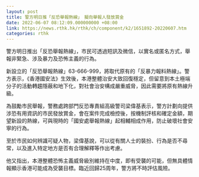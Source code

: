 ```yaml
---
layout: post
title: 警方明日推「反恐舉報熱線」　擬向舉報人發放賞金
date: 2022-06-07 08:12:09.000000000 +08:00
link: https://news.rthk.hk/rthk/ch/component/k2/1651892-20220607.htm
categories: rthk
---
```


警方明日推出「反恐舉報熱線」，市民可透過短訊及微信，以實名或匿名方式，舉報非緊急、涉及暴力及恐怖主義的行為。

新設立的「反恐舉報熱線」63-666-999，將取代原有的「反暴力報料熱線」。警方表示，《香港國安法》生效後，本港整體治安大致回復穩定，但留意到本土極端分子的活動轉趨隱蔽和地下化，對社會治安構成嚴重威脅，因此需要將原有熱線升級。

為鼓勵市民舉報，警務處跨部門反恐專責組高級警司梁偉基表示，警方計劃向提供涉恐有用資訊的市民發放賞金，會在案件完成檢控後，按機制評核和確定金額，期望新設的熱線，可與現時的「國安處舉報熱線」起相輔相成作用，防止破壞社會安寧的行為。

至於市民如何辨識可疑人物，梁偉基說，可以從有關人士的裝扮、行為是否不尋常，以及進入特定地方是否有合理解釋等作出考慮。

他又指出，本港整體恐怖主義威脅級別維持在中度，即有受襲的可能，但無具體情報顯示香港可能成為受襲目標。臨近回歸25周年，警方將不時評估風險。
